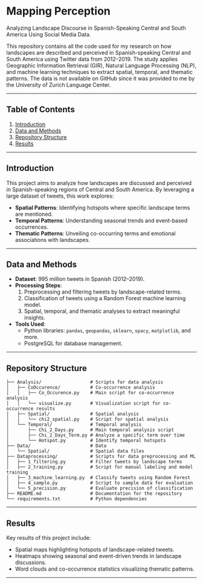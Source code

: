 # **Mapping Perception**

Analyzing Landscape Discourse in Spanish-Speaking Central and South America Using Social Media Data.

This repository contains all the code used for my research on how landscapes are described and perceived in Spanish-speaking Central and South America using Twitter data from 2012–2019. 
The study applies Geographic Information Retrieval (GIR), Natural Language Processing (NLP), and machine learning techniques to extract spatial, temporal, and thematic patterns.
The data is not available on GitHub since it was provided to me by the University of Zurich Language Center.

---

## **Table of Contents**
1. [Introduction](#introduction)
2. [Data and Methods](#data-and-methods)
3. [Repository Structure](#repository-structure)
4. [Results](#results)
---

## **Introduction**
This project aims to analyze how landscapes are discussed and perceived in Spanish-speaking regions of Central and South America. By leveraging a large dataset of tweets, this work explores:
- **Spatial Patterns**: Identifying hotspots where specific landscape terms are mentioned.
- **Temporal Patterns**: Understanding seasonal trends and event-based occurrences.
- **Thematic Patterns**: Unveiling co-occurring terms and emotional associations with landscapes.

---

## **Data and Methods**
- **Dataset**: 995 million tweets in Spanish (2012–2019).
- **Processing Steps**:
  1. Preprocessing and filtering tweets by landscape-related terms.
  2. Classification of tweets using a Random Forest machine learning model.
  3. Spatial, temporal, and thematic analyses to extract meaningful insights.
- **Tools Used**:
  - Python libraries: `pandas`, `geopandas`, `sklearn`, `spacy`, `matplotlib`, and more.
  - PostgreSQL for database management.

---

## **Repository Structure**
```plaintext
├── Analysis/                  # Scripts for data analysis
│   ├── CoOccurence/           # Co-occurrence analysis
│   │   ├── Co_Occurence.py    # Main script for co-occurrence analysis
│   │   └── visualize.py       # Visualization script for co-occurrence results
│   ├── Spatial/               # Spatial analysis
│   │   └── chi2_spatial.py    # Script for spatial analysis
│   └── Temporal/              # Temporal analysis
│       ├── Chi_2_Days.py      # Main temporal analysis script
│       ├── Chi_2_Days_Term.py # Analyze a specific term over time
│       └── Hotspot.py         # Identify temporal hotspots
├── Data/                      # Data
│   └── Spatial/               # Spatial data files 
├── Dataprocessing/            # Scripts for data preprocessing and ML
│   ├── 1_filtering.py         # Filter tweets by landscape terms
│   ├── 2_training.py          # Script for manual labeling and model training
│   ├── 3_machine_learning.py  # Classify tweets using Random Forest
│   ├── 4_sample.py            # Script to sample data for evaluation
│   └── 5_precision.py         # Evaluate precision of classification
├── README.md                  # Documentation for the repository
└── requirements.txt           # Python dependencies
```

---

## **Results**
Key results of this project include:
- Spatial maps highlighting hotspots of landscape-related tweets.
- Heatmaps showing seasonal and event-driven trends in landscape discussions.
- Word clouds and co-occurrence statistics visualizing thematic patterns.

---
